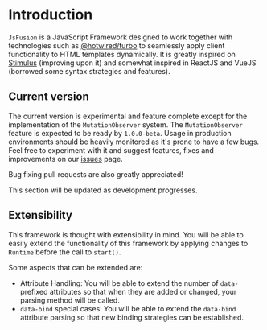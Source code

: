 # Introduction

`JsFusion` is a JavaScript Framework designed to work together with technologies
such as [@hotwired/turbo](https://github.com/hotwired/turbo) to seamlessly
apply client functionality to HTML templates dynamically. It is greatly
inspired on [Stimulus](https://github.com/hotwired/stimulus) (improving upon
it) and somewhat inspired in ReactJS and VueJS (borrowed some syntax
strategies and features).

## Current version

The current version is experimental and feature complete except for the
implementation of the `MutationObserver` system. The `MutationObserver` 
feature is expected to be ready by `1.0.0-beta`. Usage in production 
environments should be heavily monitored as it's prone to have a few bugs. 
Feel free to experiment with it and suggest features, fixes and improvements 
on our [issues](https://github.com/shadowc/jsfusion/issues) page.

Bug fixing pull requests are also greatly appreciated!

This section will be updated as development progresses.

## Extensibility

This framework is thought with extensibility in mind. You will be able to
easily extend the functionality of this framework by applying changes to
`Runtime` before the call to `start()`.

Some aspects that can be extended are:

- Attribute Handling: You will be able to extend the number of `data-`
  prefixed attributes so that when they are added or changed, your parsing
  method will be called.
- `data-bind` special cases: You will be able to extend the `data-bind`
  attribute parsing so that new binding strategies can be established.
